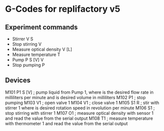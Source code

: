 # G-Codes for replifactory v5

## Experiment commands

- Stirrer V<vial> S<speed>
- Stop stirring V<vial>
- Measure optical density V<vial> [L<laser>]
- Measure temperature T<thermometer>
- Pump P<pump> S<speed> [V<volume>] V<vial>
- Stop pumping P<pump>

## Devices

M101 P1 S<speed> [V<volume>] ; pump liquid from Pump 1, where <speed> is the desired flow rate in milliliters per minute and <volume> is desired volume in milliliters
M102 P1 ; stop pumping
M103 V1 ; open valve 1
M104 V1 ; close valve 1
M105 S1 R<speed> ; stir with stirrer 1 where <speed> is desired rotation speed in revolution per minute
M106 S1 ; stop stirring with stirrer 1
M107 O1 ; measure optical density with sensor 1 and read the value from the serial output
M108 T1 ; measure temperature with thermometer 1 and read the value from the serial output
